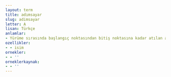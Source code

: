 ```yaml
---
layout: term
title: adımsayar
slug: adimsayar
letter: A
lisan: Türkçe
anlamlar:
- Yürüme sırasında başlangıç noktasından bitiş noktasına kadar atılan adımı ve mesafeyi ölçen alet veya bilişim uygulaması; pedometre
ozellikler:
- - isim
ornekler:
- - ''
orneklerkaynak:
- - ''
---
```

